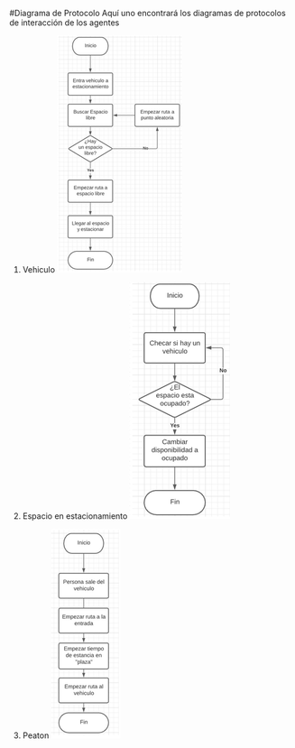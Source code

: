 #Diagrama de Protocolo
Aquí uno encontrará los diagramas de protocolos de interacción de los agentes

1. Vehiculo
![vehiculoDDP](VehiculoDDP.PNG)

2. Espacio en estacionamiento
![EspacioDDP](EspaciodeEstacionamientoDDP.PNG)

3. Peaton
![PeatónDDP](PeatonDDP.PNG)
